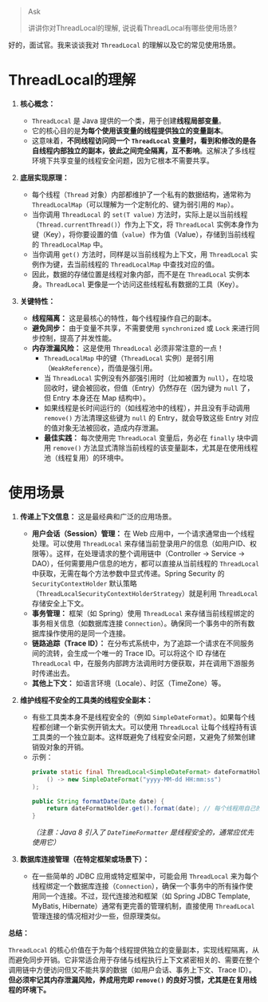 > Ask
>
> 讲讲你对ThreadLocal的理解, 说说看ThreadLocal有哪些使用场景?

好的，面试官。我来谈谈我对 `ThreadLocal` 的理解以及它的常见使用场景。

# ThreadLocal的理解

1.  **核心概念：**
    *   `ThreadLocal` 是 Java 提供的一个类，用于创建**线程局部变量**。
    *   它的核心目的是**为每个使用该变量的线程提供独立的变量副本**。
    *   这意味着，**不同线程访问同一个 `ThreadLocal` 变量时，看到和修改的是各自线程内部独立的副本，彼此之间完全隔离，互不影响**。这解决了多线程环境下共享变量的线程安全问题，因为它根本不需要共享。

2.  **底层实现原理：**
    *   每个线程（`Thread` 对象）内部都维护了一个私有的数据结构，通常称为 `ThreadLocalMap`（可以理解为一个定制化的、键为弱引用的 `Map`）。
    *   当你调用 `ThreadLocal` 的 `set(T value)` 方法时，实际上是以当前线程（`Thread.currentThread()`）作为上下文，将 `ThreadLocal` 实例本身作为键（Key），将你要设置的值（`value`）作为值（Value），存储到当前线程的 `ThreadLocalMap` 中。
    *   当你调用 `get()` 方法时，同样是以当前线程为上下文，用 `ThreadLocal` 实例作为键，去当前线程的 `ThreadLocalMap` 中查找对应的值。
    *   因此，数据的存储位置是线程对象内部，而不是在 `ThreadLocal` 实例本身。`ThreadLocal` 更像是一个访问这些线程私有数据的工具（Key）。

3.  **关键特性：**
    *   **线程隔离：** 这是最核心的特性，每个线程操作自己的副本。
    *   **避免同步：** 由于变量不共享，不需要使用 `synchronized` 或 `Lock` 来进行同步控制，提高了并发性能。
    *   **内存泄漏风险：** 这是使用 `ThreadLocal` 必须非常注意的一点！
        *   `ThreadLocalMap` 中的键（`ThreadLocal` 实例）是弱引用（`WeakReference`），而值是强引用。
        *   当 `ThreadLocal` 实例没有外部强引用时（比如被置为 `null`），在垃圾回收时，键会被回收，但值（Entry）仍然存在（因为键为 `null` 了，但 Entry 本身还在 Map 结构中）。
        *   如果线程是长时间运行的（如线程池中的线程），并且没有手动调用 `remove()` 方法清理这些键为 `null` 的 Entry，就会导致这些 Entry 对应的值对象无法被回收，造成内存泄漏。
        *   **最佳实践：** 每次使用完 `ThreadLocal` 变量后，务必在 `finally` 块中调用 `remove()` 方法显式清除当前线程的该变量副本，尤其是在使用线程池（线程复用）的环境中。

# 使用场景

1.  **传递上下文信息：** 这是最经典和广泛的应用场景。
    *   **用户会话（Session）管理：** 在 Web 应用中，一个请求通常由一个线程处理。可以使用 `ThreadLocal` 来存储当前登录用户的信息（如用户ID、权限等）。这样，在处理请求的整个调用链中（Controller -> Service -> DAO），任何需要用户信息的地方，都可以直接从当前线程的 `ThreadLocal` 中获取，无需在每个方法参数中显式传递。Spring Security 的 `SecurityContextHolder` 默认策略（`ThreadLocalSecurityContextHolderStrategy`）就是利用 `ThreadLocal` 存储安全上下文。
    *   **事务管理：** 框架（如 Spring）使用 `ThreadLocal` 来存储当前线程绑定的事务相关信息（如数据库连接 `Connection`）。确保同一个事务中的所有数据库操作使用的是同一个连接。
    *   **链路追踪（Trace ID）：** 在分布式系统中，为了追踪一个请求在不同服务间的流转，会生成一个唯一的 Trace ID。可以将这个 ID 存储在 `ThreadLocal` 中，在服务内部跨方法调用时方便获取，并在调用下游服务时传递出去。
    *   **其他上下文：** 如语言环境（Locale）、时区（TimeZone）等。

2.  **维护线程不安全的工具类的线程安全副本：**
    *   有些工具类本身不是线程安全的（例如 `SimpleDateFormat`）。如果每个线程都创建一个新实例开销太大。可以使用 `ThreadLocal` 让每个线程持有该工具类的一个独立副本。这样既避免了线程安全问题，又避免了频繁创建销毁对象的开销。
    *   示例：
        ```java
        private static final ThreadLocal<SimpleDateFormat> dateFormatHolder = ThreadLocal.withInitial(
            () -> new SimpleDateFormat("yyyy-MM-dd HH:mm:ss")
        );
        
        public String formatDate(Date date) {
            return dateFormatHolder.get().format(date); // 每个线程用自己的 SimpleDateFormat
        }
        ```
        *（注意：Java 8 引入了 `DateTimeFormatter` 是线程安全的，通常应优先使用它）*

3.  **数据库连接管理（在特定框架或场景下）：**
    *   在一些简单的 JDBC 应用或特定框架中，可能会用 `ThreadLocal` 来为每个线程绑定一个数据库连接（`Connection`），确保一个事务中的所有操作使用同一个连接。不过，现代连接池和框架（如 Spring JDBC Template, MyBatis, Hibernate）通常有更完善的管理机制，直接使用 `ThreadLocal` 管理连接的情况相对少一些，但原理类似。

**总结：**

`ThreadLocal` 的核心价值在于为每个线程提供独立的变量副本，实现线程隔离，从而避免同步开销。它非常适合用于存储与线程执行上下文紧密相关的、需要在整个调用链中方便访问但又不能共享的数据（如用户会话、事务上下文、Trace ID）。**但必须牢记其内存泄漏风险，养成用完即 `remove()` 的良好习惯，尤其是在复用线程的环境下。**